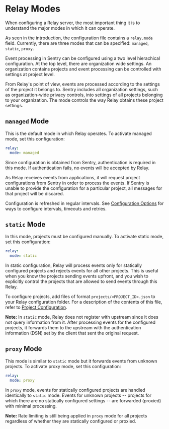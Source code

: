 # Relay Modes

When configuring a Relay server, the most important thing it is to understand the major modes in which it can operate.

As seen in the introduction, the configuration file contains a `relay.mode` field. Currently, there are three modes that can be specified: `managed`, `static`, `proxy`.

Event processing in Sentry can be configured using a two level hierachical configuration. At the top level, there are organization wide settings. An organization contains projects and event processing can be controlled with settings at project level.

From Relay's point of view, events are processed according to the settings of the project it belongs to. Sentry includes all organization settings, such as organization-wide privacy controls, into settings of all projects belonging to your organization. The mode controls the way Relay obtains these project settings.

## `managed` Mode

This is the default mode in which Relay operates. To activate managed mode, set this configuration:

```yaml
relay:
  mode: managed
```

Since configuration is obtained from Sentry, authentication is required in this mode. If authentication fails, no events will be accepted by Relay.

As Relay receives events from applications, it will request project configurations from Sentry in order to process the events. If Sentry is unable to provide the configuration for a particular project, all messages for that project will be discared.

Configuration is refreshed in regular intervals. See [Configuration Options] for ways to configure intervals, timeouts and retries.

## `static` Mode

In this mode, projects must be configured manually. To activate static mode, set this configuration:

```yaml
relay:
  mode: static
```

In static configuration, Relay will process events only for statically configured projects and rejects events for all other projects. This is useful when you know the projects sending events upfront, and you wish to explicitly control the projects that are allowed to send events through this Relay.

To configure projects, add files of format `projects/<PROJECT_ID>.json` to your Relay configuration folder. For a description of the contents of this file, refer to [Project Configuration].

**Note:** In `static` mode, Relay does not register with upstream since it does not query information from it. After processing events for the configured projects, it forwards them to the upstream with the authentication information (DSN) set by the client that sent the original request.

## `proxy` Mode

This mode is similar to `static` mode but it forwards events from unknown projects. To activate proxy mode, set this configuration:

```yaml
relay:
  mode: proxy
```

In `proxy` mode, events for statically configured projects are handled identically to `static` mode. Events for unknown projects -- projects for which there are no statically configured settings -- are forwarded (proxied) with minimal processing.

**Note:** Rate limiting is still being applied in `proxy` mode for all projects regardless of whether they are statically configured or proxied.

[configuration options]: ../options
[project configuration]: ../projects

